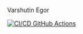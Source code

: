 Varshutin Egor

[![CI/CD GitHub Actions](https://github.com/EgorVarshutin22107/funny-boar/actions/workflows/test-action.yml/badge.svg)](https://github.com/EgorVarshutin22107/funny-boar/actions/workflows/test-action.yml)
